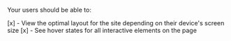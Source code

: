 Your users should be able to:

[x] - View the optimal layout for the site depending on their device's screen size
[x] - See hover states for all interactive elements on the page
